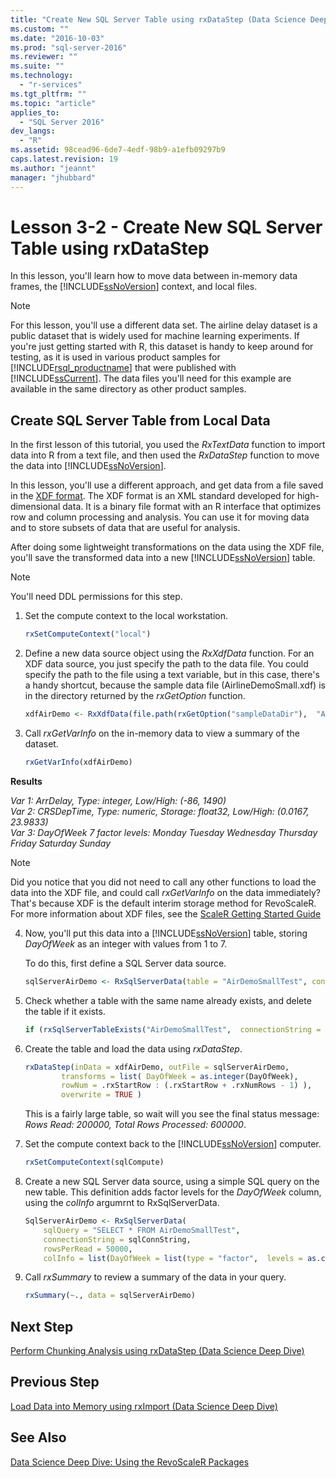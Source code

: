 ```yaml
---
title: "Create New SQL Server Table using rxDataStep (Data Science Deep Dive) | Microsoft Docs"
ms.custom: ""
ms.date: "2016-10-03"
ms.prod: "sql-server-2016"
ms.reviewer: ""
ms.suite: ""
ms.technology: 
  - "r-services"
ms.tgt_pltfrm: ""
ms.topic: "article"
applies_to: 
  - "SQL Server 2016"
dev_langs: 
  - "R"
ms.assetid: 98cead96-6de7-4edf-98b9-a1efb09297b9
caps.latest.revision: 19
ms.author: "jeannt"
manager: "jhubbard"
---
```

# Lesson 3-2 - Create New SQL Server Table using rxDataStep
In this lesson, you'll learn how to move data between in-memory data frames, the [!INCLUDE[ssNoVersion](../../../advanced-analytics/r-services/includes/ssnoversion-md.md)] context, and local files.  
  
> [!NOTE]  
> For this lesson, you'll use a different data set. The airline delay dataset is a public dataset that is widely used for machine learning experiments. If you're just getting started with R, this dataset is handy to keep around for testing, as it is used in various product samples for [!INCLUDE[rsql_productname](../../../advanced-analytics/r-services/includes/rsql-productname-md.md)] that were published with [!INCLUDE[ssCurrent](../../../advanced-analytics/r-services/includes/sscurrent-md.md)]. The data files you'll need for this example are available in the same directory as other product samples.  
  
## Create SQL Server Table from Local Data  
In the first lesson of this tutorial, you used the  *RxTextData* function to import data into R from a text file, and then used the *RxDataStep* function to move the data into [!INCLUDE[ssNoVersion](../../../advanced-analytics/r-services/includes/ssnoversion-md.md)].  
  
In this lesson, you'll use a different approach, and get data from a file saved in the [XDF format](https://en.wikipedia.org/wiki/Extensible_Data_Format). The XDF format is an XML standard developed for high-dimensional data. It is a binary file format with an R interface that optimizes row and column processing and analysis.  You can use it for moving data and to store subsets of data that are useful for analysis.
  
After doing some lightweight transformations on the data using the XDF file, you'll save the transformed data into a new [!INCLUDE[ssNoVersion](../../../advanced-analytics/r-services/includes/ssnoversion-md.md)] table.  
  
> [!NOTE]  
> You'll need DDL permissions for this step.  
  
1.  Set the compute context to the local workstation.  
  
    ```R  
    rxSetComputeContext("local")   
    ```  
  
2.  Define a new data source object using the *RxXdfData* function. For an XDF data source, you just specify the path to the data file.  You could specify the path to the file using a text variable, but in this case, there's a handy shortcut, because the sample data file (AirlineDemoSmall.xdf) is in the directory returned by the *rxGetOption* function.
  
    ```R  
    xdfAirDemo <- RxXdfData(file.path(rxGetOption("sampleDataDir"),  "AirlineDemoSmall.xdf"))   
    ```  
  
  
3.  Call *rxGetVarInfo* on the in-memory data to view a summary of the dataset.  
  
    ```R  
    rxGetVarInfo(xdfAirDemo)    
    ```  
  
**Results**  
  
*Var 1: ArrDelay, Type: integer, Low/High: (-86, 1490)*   
*Var 2: CRSDepTime, Type: numeric, Storage: float32, Low/High: (0.0167, 23.9833)*   
*Var 3: DayOfWeek 7 factor levels: Monday Tuesday Wednesday Thursday Friday Saturday Sunday*  

> [!NOTE]
> 
> Did you notice that you did not need to call any other functions to load the data into the XDF file, and could call *rxGetVarInfo* on the data immediately? That's because XDF is the default interim storage method for RevoScaleR. For more information about XDF files, see the [ScaleR Getting Started Guide](https://msdn.microsoft.com/microsoft-r/scaler-user-guide-data-transform#using-the-data-step-to-create-an-xdf-file-from-a-data-frame) 
  
4.  Now, you'll put this data into a [!INCLUDE[ssNoVersion](../../../advanced-analytics/r-services/includes/ssnoversion-md.md)] table, storing _DayOfWeek_ as an integer with values from 1 to 7.  
  
    To do this, first define a SQL Server data source.  
  
    ```R  
    sqlServerAirDemo <- RxSqlServerData(table = "AirDemoSmallTest", connectionString = sqlConnString)   
    ```  
  
5.  Check whether a table with the same name already exists, and delete the table if it exists.  
  
    ```R  
    if (rxSqlServerTableExists("AirDemoSmallTest",  connectionString = sqlConnString))  rxSqlServerDropTable("AirDemoSmallTest",  connectionString = sqlConnString)    
    ```  
  
6.  Create the table and load the data using *rxDataStep*.  
  
    ```R  
    rxDataStep(inData = xdfAirDemo, outFile = sqlServerAirDemo,    
            transforms = list( DayOfWeek = as.integer(DayOfWeek),   
            rowNum = .rxStartRow : (.rxStartRow + .rxNumRows - 1) ),   
            overwrite = TRUE )    
    ```
  
    This is a fairly large table, so wait will you see the final status message: *Rows Read: 200000, Total Rows Processed: 600000*.
     
7.  Set the compute context back to the [!INCLUDE[ssNoVersion](../../../advanced-analytics/r-services/includes/ssnoversion-md.md)] computer.  
  
    ```R  
    rxSetComputeContext(sqlCompute)  
    ```  
  
8.  Create a new SQL Server data source, using a simple SQL query on the new table. This definition adds factor levels for the *DayOfWeek* column, using the *colInfo* argumrnt to RxSqlServerData.  
  
    ```R    
    SqlServerAirDemo <- RxSqlServerData(  
        sqlQuery = "SELECT * FROM AirDemoSmallTest",      
        connectionString = sqlConnString,   
        rowsPerRead = 50000,      
        colInfo = list(DayOfWeek = list(type = "factor",  levels = as.character(1:7))))    
    ```  
  
9. Call *rxSummary* to review a summary of the data in your query.  
  
    ```R  
    rxSummary(~., data = sqlServerAirDemo)   
    ```  
  
## Next Step  
[Perform Chunking Analysis using rxDataStep &#40;Data Science Deep Dive&#41;](../../../advanced-analytics/r-services/tutorials/lesson-3-3-perform-chunking-analysis-using-rxdatastep.md)  
  
## Previous Step  
[Load Data into Memory using rxImport &#40;Data Science Deep Dive&#41;](../../../advanced-analytics/r-services/tutorials/lesson-3-1-load-data-into-memory-using-rximport.md)  
  
## See Also  
[Data Science Deep Dive: Using the RevoScaleR Packages](../../../advanced-analytics/r-services/tutorials/data-science-deep-dive-using-the-revoscaler-packages.md)  
  
  
  
